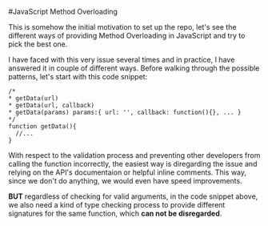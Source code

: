 #JavaScript Method Overloading

This is somehow the initial motivation to set up the repo, let's see the different ways of providing Method Overloading in JavaScript and try to pick the best one.

I have faced with this very issue several times and in practice, I have answered it in couple of different ways. Before walking through the possible patterns, let's start with this code snippet:

```
/*
* getData(url)
* getData(url, callback)
* getData(params) params:{ url: '', callback: function(){}, ... }
*/
function getData(){
  //...
}
```

With respect to the validation process and preventing other developers from calling the function incorrectly, the easiest way is diregarding the issue and relying on the API's documentaion or helpful inline comments. This way, since we don't do anything, we would even have speed improvements.

**BUT** regardless of checking for valid arguments, in the code snippet above, we also need a kind of type checking process to provide different signatures for the same function, which **can not be disregarded**.
